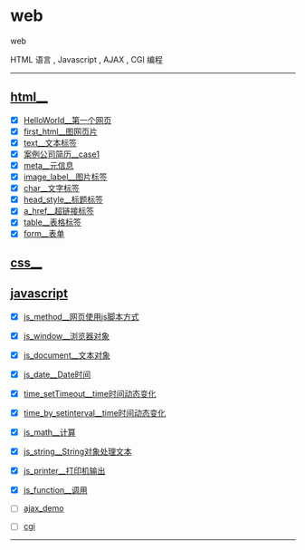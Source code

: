 # web

web

HTML 语言 , Javascript , AJAX , CGI 编程

----------------

## [html__](html)

- [x] [HelloWorld__第一个网页](html/helloworld)
- [x] [first_html__图网页片](html/first_html)
- [x] [text__文本标签](html/text)
- [x] [案例公司简历__case1](html/case1)
- [x] [meta__元信息](html/meta)
- [x] [image_label__图片标签](html/image_label)
- [x] [char__文字标签](html/char)
- [x] [head_style__标题标签](html/head_style)
- [x] [a_href__超链接标签](html/a_href)
- [x] [table__表格标签](html/table)
- [x] [form__表单](html/form)

## [css__](css)


## [javascript](javascript)

- [x] [js_method__网页使用js脚本方式](javascript/js_method)
- [x] [js_window__浏览器对象](javascript/js_window)
- [x] [js_document__文本对象](javascript/js_document)
- [x] [js_date__Date时间](javascript/js_date)
- [x] [time_setTimeout__time时间动态变化](javascript/time_setTimeout)
- [x] [time_by_setinterval__time时间动态变化](javascript/time_by_setinterval)
- [x] [js_math__计算](javascript/js_math)
- [x] [js_string__String对象处理文本](javascript/js_string)
- [x] [js_printer__打印机输出](javascript/js_printer)
- [x] [js_function__调用](javascript/js_function)

- [ ] [ajax_demo](ajax_demo)
- [ ] [cgi](cgi)

----------------
